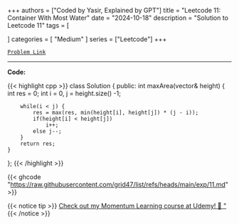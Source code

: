 
+++
authors = ["Coded by Yasir, Explained by GPT"]
title = "Leetcode 11: Container With Most Water"
date = "2024-10-18"
description = "Solution to Leetcode 11"
tags = [
    
]
categories = [
    "Medium"
]
series = ["Leetcode"]
+++



[`Problem Link`](https://leetcode.com/problems/container-with-most-water/description/)

---

**Code:**

{{< highlight cpp >}}
class Solution {
public:
    int maxArea(vector<int>& height) {
        int res = 0;
        int i = 0, j = height.size() -1;
        
        while(i < j) {
            res = max(res, min(height[i], height[j]) * (j - i));
            if(height[i] < height[j])
                i++;
            else j--;
        }
        return res;
    }
};
{{< /highlight >}}

{{< ghcode "https://raw.githubusercontent.com/grid47/list/refs/heads/main/exp/11.md" >}}

{{< notice tip >}}
[Check out my Momentum Learning course at Udemy! 🚀 "](https://www.udemy.com/course/blind-75-the-data-structures-and-algorithms-essentials/)
{{< /notice >}}

